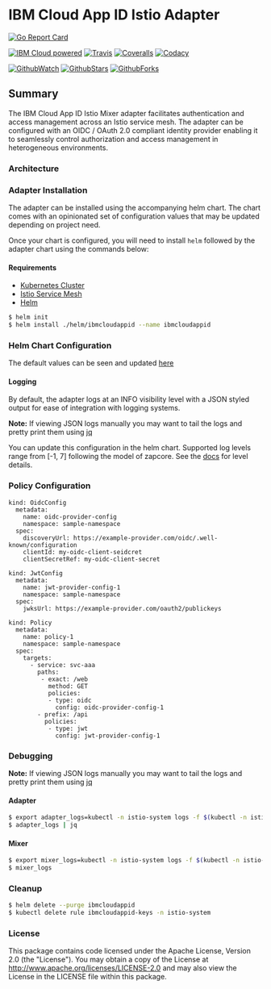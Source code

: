 # IBM Cloud App ID Istio Adapter

[![Go Report Card](https://goreportcard.com/badge/github.com/ibm-cloud-security/policy-enforcer-mixer-adapter)](https://goreportcard.com/report/github.com/ibm-cloud-security/policy-enforcer-mixer-adapter)

[![IBM Cloud powered][img-ibmcloud-powered]][url-ibmcloud]
[![Travis][img-travis-master]][url-travis-master]
[![Coveralls][img-coveralls-master]][url-coveralls-master]
[![Codacy][img-codacy]][url-codacy]

[![GithubWatch][img-github-watchers]][url-github-watchers]
[![GithubStars][img-github-stars]][url-github-stars]
[![GithubForks][img-github-forks]][url-github-forks]

## Summary

The IBM Cloud App ID Istio Mixer adapter facilitates authentication and access management across an Istio service mesh. The adapter can be configured with an OIDC / OAuth 2.0 compliant identity provider enabling it to seamlessly control authorization and access management in heterogeneous environments. 

### Architecture


### Adapter Installation

The adapter can be installed using the accompanying helm chart. The chart comes with an opinionated 
set of configuration values that may be updated depending on project need.

Once your chart is configured, you will need to install `helm` followed by the adapter chart using the commands below:

#### Requirements

- [Kubernetes Cluster](https://kubernetes.io/)
- [Istio Service Mesh](https://istio.io/)
- [Helm](https://helm.sh/)


```bash
$ helm init
$ helm install ./helm/ibmcloudappid --name ibmcloudappid
```

### Helm Chart Configuration

The default values can be seen and updated [here](./helm/values.yaml)

#### Logging

By default, the adapter logs at an INFO visibility level with a JSON styled output for ease of integration with logging systems.

**Note:** If viewing JSON logs manually you may want to tail the logs and pretty print them using [jq](https://brewinstall.org/install-jq-on-mac-with-brew/)

You can update this configuration in the helm chart. Supported log levels range from [-1, 7] following the model of zapcore. See the [docs](https://godoc.org/go.uber.org/zap/zapcore#Level) for level details.

### Policy Configuration

```helmyaml
kind: OidcConfig
  metadata:
    name: oidc-provider-config
    namespace: sample-namespace
  spec:
    discoveryUrl: https://example-provider.com/oidc/.well-known/configuration
    clientId: my-oidc-client-seidcret
    clientSecretRef: my-oidc-client-secret
```

```helmyaml
kind: JwtConfig
  metadata:
    name: jwt-provider-config-1
    namespace: sample-namespace
  spec:
    jwksUrl: https://example-provider.com/oauth2/publickeys
```

```helmyaml
kind: Policy
  metadata:
    name: policy-1
    namespace: sample-namespace
  spec:
    targets:
      - service: svc-aaa
        paths: 
         - exact: /web
           method: GET
           policies: 
           - type: oidc
             config: oidc-provider-config-1  
        - prefix: /api
          policies:
           - type: jwt
             config: jwt-provider-config-1 
```

### Debugging

**Note:** If viewing JSON logs manually you may want to tail the logs and pretty print them using [jq](https://brewinstall.org/install-jq-on-mac-with-brew/)

#### Adapter

```bash
$ export adapter_logs=kubectl -n istio-system logs -f $(kubectl -n istio-system get pods -lapp=ibmcloudappid -o jsonpath='{.items[0].metadata.name}')
$ adapter_logs | jq
```

#### Mixer

```bash
$ export mixer_logs=kubectl -n istio-system logs -f $(kubectl -n istio-system get pods -lapp=telemetry -o jsonpath='{.items[0].metadata.name}') -c mixer
$ mixer_logs
```

### Cleanup

```bash
$ helm delete --purge ibmcloudappid
$ kubectl delete rule ibmcloudappid-keys -n istio-system
```

### License
This package contains code licensed under the Apache License, Version 2.0 (the "License"). You may obtain a copy of the License at http://www.apache.org/licenses/LICENSE-2.0 and may also view the License in the LICENSE file within this package.

[img-ibmcloud-powered]: https://img.shields.io/badge/ibm%20cloud-powered-blue.svg
[url-ibmcloud]: https://www.ibm.com/cloud/
[img-license]: https://img.shields.io/npm/l/ibmcloud-appid.svg
[img-version]: https://img.shields.io/npm/v/ibmcloud-appid.svg

[img-github-watchers]: https://img.shields.io/github/watchers/ibm-cloud-security/policy-enforcer-mixer-adapter.svg?style=social&label=Watch
[url-github-watchers]: https://github.com/ibm-cloud-security/policy-enforcer-mixer-adapter/watchers
[img-github-stars]: https://img.shields.io/github/stars/ibm-cloud-security/appid-serversdk-nodejs.svg?style=social&label=Star
[url-github-stars]: https://github.com/ibm-cloud-security/policy-enforcer-mixer-adapter/stargazers
[img-github-forks]: https://img.shields.io/github/forks/ibm-cloud-security/policy-enforcer-mixer-adapter.svg?style=social&label=Fork
[url-github-forks]: https://github.com/ibm-cloud-security/policy-enforcer-mixer-adapter/network

[img-travis-master]: https://travis-ci.org/ibm-cloud-security/policy-enforcer-mixer-adapter.svg?branch=development
[url-travis-master]: https://travis-ci.org/ibm-cloud-security/policy-enforcer-mixer-adapter

[img-coveralls-master]: https://coveralls.io/repos/github/ibm-cloud-security/policy-enforcer-mixer-adapter/badge.svg
[url-coveralls-master]: https://coveralls.io/github/ibm-cloud-security/policy-enforcer-mixer-adapter

[img-codacy]: https://api.codacy.com/project/badge/Grade/3156f40a37cb4026a443082fc1afcaa4?branch=master
[url-codacy]: https://www.codacy.com/app/ibm-cloud-security/policy-enforcer-mixer-adapter
